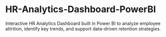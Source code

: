 # HR-Analytics-Dashboard-PowerBI
Interactive HR Analytics Dashboard built in Power BI to analyze employee attrition, identify key trends, and support data-driven retention strategies.
